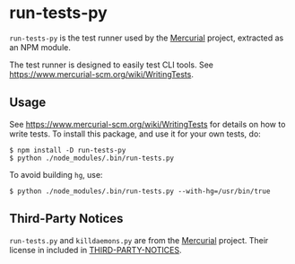 # run-tests-py

`run-tests-py` is the test runner used by the [Mercurial](https://www.mercurial-scm.org) project, extracted as an NPM module.

The test runner is designed to easily test CLI tools. See https://www.mercurial-scm.org/wiki/WritingTests.

## Usage

See https://www.mercurial-scm.org/wiki/WritingTests for details on how to write tests. To install this package, and use it for your own tests, do:

```
$ npm install -D run-tests-py
$ python ./node_modules/.bin/run-tests.py
```

To avoid building `hg`, use:

```
$ python ./node_modules/.bin/run-tests.py --with-hg=/usr/bin/true
```

## Third-Party Notices

`run-tests.py` and `killdaemons.py` are from the [Mercurial](https://www.mercurial-scm.org) project. Their license in included in [THIRD-PARTY-NOTICES](THIRD-PARTY-NOTICES).
